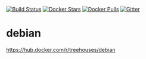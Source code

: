 [![Build Status](https://github.com/treehouses/debian/actions/workflows/debian.yml/badge.svg)](https://github.com/treehouses/debian/actions)
[![Docker Stars](https://img.shields.io/docker/stars/treehouses/debian.svg?maxAge=604800)](https://store.docker.com/community/images/treehouses/debian)
[![Docker Pulls](https://img.shields.io/docker/pulls/treehouses/debian.svg?maxAge=604800)](https://store.docker.com/community/images/treehouses/debian)
[![Gitter](https://badges.gitter.im/Join%20Chat.svg)](https://gitter.im/open-learning-exchange/chat?utm_source=badge&utm_medium=badge&utm_campaign=pr-badge&utm_content=badge)

# debian

https://hub.docker.com/r/treehouses/debian
